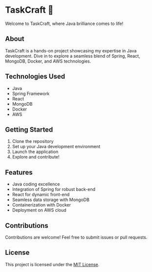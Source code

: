 # TaskCraft 🚀

Welcome to TaskCraft, where Java brilliance comes to life!

## About
TaskCraft is a hands-on project showcasing my expertise in Java development. Dive in to explore a seamless blend of Spring, React, MongoDB, Docker, and AWS technologies.

## Technologies Used
- Java
- Spring Framework
- React
- MongoDB
- Docker
- AWS

## Getting Started
1. Clone the repository
2. Set up your Java development environment
3. Launch the application
4. Explore and contribute!

## Features
- Java coding excellence
- Integration of Spring for robust back-end
- React for dynamic front-end
- Seamless data storage with MongoDB
- Containerization with Docker
- Deployment on AWS cloud

## Contributions
Contributions are welcome! Feel free to submit issues or pull requests.

## License
This project is licensed under the [MIT License](LICENSE).
